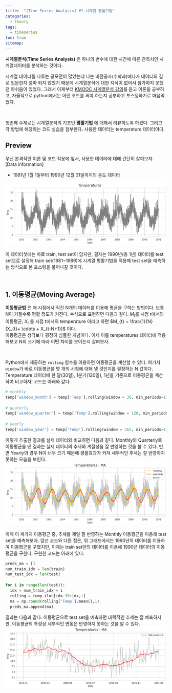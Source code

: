 ```yaml
---
title:  "[Time Series Analysis] #1 시계열 평활기법"
categories:
  - theory
tags:
  - timeseries
toc: true
sitemap: 
---
```


**시계열분석(Time Series Analysis)** 은 하나의 변수에 대한 시간에 따른 관측치인 시계열데이터를 분석하는 것이다. 

시계열 데이터를 다루는 공모전이 많았는데 나는 비전공자(수학과)에다가 데이터의 길로 입문한지 얼마 되지 않았기 때문에 시계열분석에 대한 지식이 없어서 참가하지 못했던 아쉬움이 있었다.
그래서 이제부터 [KMOOC 시계열분석 강의]를 듣고 이론을 공부하고, 자율적으로 python에서는 어떤 코드를 써야 하는지 공부하고 포스팅하기로 마음먹었다. <br>

<br>

첫번째 주제로는 시계열분석의 기초인 **평활기법** 에 대해서 리뷰하도록 하겠다. 그리고 각 방법에 해당하는 코드 실습을 첨부한다. 사용한 데이터는 temperature 데이터이다.

## Preview
우선 본격적인 이론 및 코드 적용에 앞서, 사용한 데이터에 대해 간단히 살펴보자. <br>
[Data information]
 + 1981년 1월 1일부터 1990년 12월 31일까지의 온도 데이터

![data](/assets/data.png)

이 데이터셋에는 따로 train, test set이 없지만, 필자는 1990년(총 1년) 데이터를 test set으로 설정해 train set(1981~1989)에 시계열 평활기법을 적용해 test set을 예측하는 방식으로 본 포스팅을
풀어나갈 것이다.

<br>

## 1. 이동평균(Moving Average)
**이동평균법** 은 매 시점에서 직전 N개의 데이터를 이용해 평균을 구하는 방법이다. 보통 N이 커질수록 평활 정도가 커진다. 
수식으로 표현하면 다음과 같다. $M_{t}$를 시점 t에서의 이동평균, $X_{t}$ 를 시점 t에서의 temperature 이라고 하면 $M_{t} = \frac{1}{N}(X_{t}+ \cdots + X_{t-N+1})$ 이다.
<br>
이동평균은 생각보다 굉장히 심플한 개념이다. 이제 이를 temperatures 데이터에 적용해보고 N의 크기에 따라 어떤 차이를 보이는지 살펴보자.

<br>

Python에서 제공하는 `rolling` 함수를 이용하면 이동평균을 계산할 수 있다. 여기서 `window`가 바로 이동평균을 몇 개의 시점에 대해 낼 것인지를 결정하는 N 값이다. Temperature 데이터에
한 달(30일), 1분기(120일), 1년을 기준으로 이동평균을 계산하여 비교하자! 코드는 아래와 같다.
```Python
# monthly
temp['window_month'] = temp['Temp'].rolling(window = 30, min_periods=1).mean()

# quaterly
temp['window_quarter'] = temp['Temp'].rolling(window = 120, min_periods=1).mean()

# yearly
temp['window_year'] = temp['Temp'].rolling(window = 365, min_periods=1).mean()
```

이렇게 추출한 결과를 실제 데이터와 비교하면 다음과 같다. Monthly와 Quarterly로 이동평균을 낸 결과는 실제 데이터의 추세와 계절성을 잘 반영하는 것을 볼 수 있다. 반면 Yearly의 경우 N이 너무 크기 때문에 평활효과가 커져 세부적인 추세는 잘 반영하지 못하는 모습을 보인다.
![data](/assets/rolling.png)

이제 이 세가지 이동평균 중, 추세를 제일 잘 반영하는 Monthly 이동평균을 이용해 test set을 예측해보자. 앞선 코드와 다른 점은, 위 그래프에서는 1990년의 데이터를 이용하여 이동평균을 구했지만,
이제는 train set만의 데이터를 이용해 1990년 데이터의 이동평균을 구한다. 구현한 코드는 아래에 있다.
```Python
preds_ma = []
num_train_idx = len(train)
num_test_idx = len(test)

for i in range(len(test)):
  idx = num_train_idx + i
  rolling = temp.iloc[idx-30:idx,:]
  ma = np.round(rolling['Temp'].mean(),1)
  preds_ma.append(ma)
```
결과는 다음과 같다. 이동평균으로 test set을 예측하면 대략적인 추세는 잘 예측하지만, 이동평균의 특성상 세부적인 변동은 반영하지 못하는 것을 알 수 있다.
![data](/assets/pred_ma.png)

[KMOOC 시계열분석 강의]: http://www.kmooc.kr/courses/course-v1:POSTECHk+IMEN677+2020_2/about
